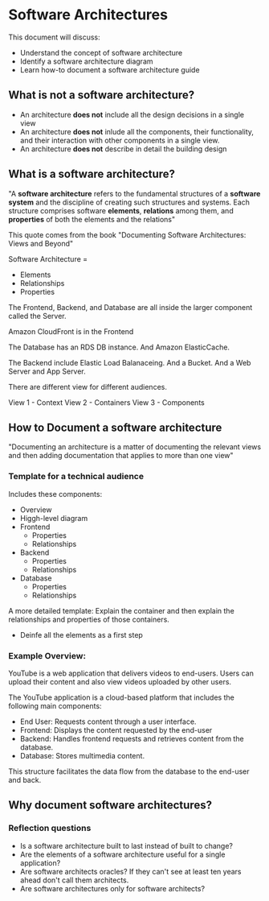 # Software Architectures 
This document will discuss: 
- Understand the concept of software architecture 
- Identify a software architecture diagram 
- Learn how-to document a software architecture guide 

## What is **not** a software architecture? 

- An architecture **does not** include all the design decisions in a single view 
- An architecture **does not** inlude all the components, their functionality, and their interaction with other components in a single view. 
- An architecture **does not** describe in detail the building design 

## What is a software architecture? 

"A **software architecture** refers to the fundamental structures of a **software system** and the discipline of creating such structures and systems. Each structure comprises software **elements**, **relations** among them, and **properties** of both the elements and the relations" 

This quote comes from the book "Documenting Software Architectures: Views and Beyond" 

Software Architecture = 
- Elements 
- Relationships 
- Properties 


The Frontend, Backend, and Database are all inside the larger component called the Server. 

Amazon CloudFront is in the Frontend

The Database has an RDS DB instance. And Amazon ElasticCache. 

The Backend include Elastic Load Balanaceing. And a Bucket. And a Web Server and App Server. 

There are different view for different audiences. 

View 1 - Context 
View 2 - Containers 
View 3 - Components 

## How to Document a software architecture 

"Documenting an architecture is a matter of documenting the relevant views and then adding documentation that applies to more than one view" 

### Template for a technical audience 

Includes these components: 

- Overview 
- Higgh-level diagram 
- Frontend 
  - Properties 
  - Relationships 
- Backend 
  - Properties 
  - Relationships 
- Database 
  - Properties 
  - Relationships 

A more detailed template:
Explain the container and then explain the relationships and properties of those containers. 

- Deinfe all the elements as a first step 

### Example Overview: 

YouTube is a web application that delivers videos to end-users. Users can upload their content and also view videos uploaded by other users. 

The YouTube application is a cloud-based platform that includes the following main components: 
- End User: Requests content through a user interface. 
- Frontend: Displays the content requested by the end-user 
- Backend: Handles frontend requests and retrieves content from the database. 
- Database: Stores multimedia content. 

This structure facilitates the data flow from the database to the end-user and back. 

## Why document software architectures? 

### Reflection questions
- Is a software architecture built to last instead of built to change? 
- Are the elements of a software architecture useful for a single application? 
- Are software architects oracles? If they can't see at least ten years ahead don't call them architects.
- Are software architectures only for software architects? 











